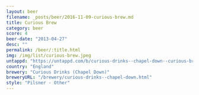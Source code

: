 ```yaml
---
layout: beer
filename: _posts/beer/2016-11-09-curious-brew.md
title: Curious Brew
category: beer
score: 4
beer-date: "2013-04-27"
desc: ""
permalink: /beer/:title.html
img: /img/list/curious-brew.jpeg
untappd: "https://untappd.com/b/curious-drinks--chapel-down--curious-brew-lager/204447"
country: "England"
brewery: "Curious Drinks (Chapel Down)"
breweryURL: "/brewery/curious-drinks--chapel-down.html"
style: "Pilsner - Other"
---
```

